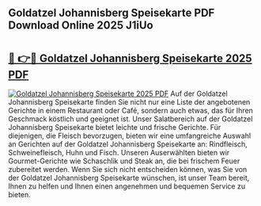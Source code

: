## Goldatzel Johannisberg Speisekarte PDF Download Online 2025 J1iUo

# <h2><a href="http://gcah7a.nevu.top/?p=Goldatzel+Johannisberg+Speisekarte">🔗 👉🔴 Goldatzel Johannisberg Speisekarte 2025 PDF</a></h2>

[![Goldatzel Johannisberg Speisekarte 2025 PDF](https://i.imgur.com/dBaPXMq.png)](http://gcah7a.nevu.top/?p=Goldatzel+Johannisberg+Speisekarte)
Auf der Goldatzel Johannisberg Speisekarte finden Sie nicht nur eine Liste der angebotenen Gerichte in einem Restaurant oder Café, sondern auch etwas, das für Ihren Geschmack köstlich und geeignet ist. Unser Salatbereich auf der Goldatzel Johannisberg Speisekarte bietet leichte und frische Gerichte. Für diejenigen, die Fleisch bevorzugen, bieten wir eine umfangreiche Auswahl an Gerichten auf der Goldatzel Johannisberg Speisekarte an: Rindfleisch, Schweinefleisch, Huhn und Fisch. Unseren Auserwählten bieten wir Gourmet-Gerichte wie Schaschlik und Steak an, die bei frischem Feuer zubereitet werden. Wenn Sie sich nicht entscheiden können, was Sie von der Goldatzel Johannisberg Speisekarte wünschen, ist unser Team bereit, Ihnen zu helfen und Ihnen einen angenehmen und bequemen Service zu bieten.
